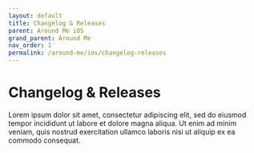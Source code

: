 ```yaml
---
layout: default
title: Changelog & Releases
parent: Around Me iOS
grand_parent: Around Me
nav_order: 1
permalink: /around-me/ios/changelog-releases
---
```


# Changelog & Releases

Lorem ipsum dolor sit amet, consectetur adipiscing elit, sed do eiusmod tempor incididunt ut labore et dolore magna aliqua. Ut enim ad minim veniam, quis nostrud exercitation ullamco laboris nisi ut aliquip ex ea commodo consequat.